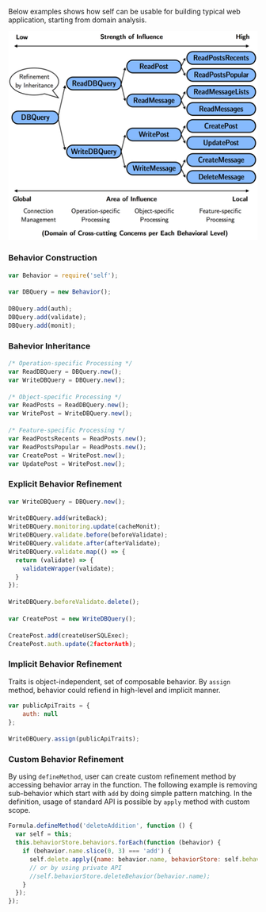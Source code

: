 Below examples shows how self can be usable for building typical web application, starting from domain analysis.

![hierarchical relationship](./static/img/rel.png)

### Behavior Construction
```javascript
var Behavior = require('self');

var DBQuery = new Behavior();

DBQuery.add(auth);
DBQuery.add(validate);
DBQuery.add(monit);
```

### Bahevior Inheritance
```javascript
/* Operation-specific Processing */
var ReadDBQuery = DBQuery.new();
var WriteDBQuery = DBQuery.new();

/* Object-specific Processing */
var ReadPosts = ReadDBQuery.new();
var WritePost = WriteDBQuery.new();

/* Feature-specific Processing */
var ReadPostsRecents = ReadPosts.new();
var ReadPostsPopular = ReadPosts.new();
var CreatePost = WritePost.new();
var UpdatePost = WritePost.new();
```


### Explicit Behavior Refinement
```javascript
var WriteDBQuery = DBQuery.new();

WriteDBQuery.add(writeBack);
WriteDBQuery.monitoring.update(cacheMonit);
WriteDBQuery.validate.before(beforeValidate);
WriteDBQuery.validate.after(afterValidate);
WriteDBQuery.validate.map(() => {
  return (validate) => {
    validateWrapper(validate);
  }
});

WriteDBQuery.beforeValidate.delete();

var CreatePost = new WriteDBQuery();

CreatePost.add(createUserSQLExec);
CreatePost.auth.update(2factorAuth);
```


### Implicit Behavior Refinement
Traits is object-independent, set of composable behavior. By `assign` method, behavior could refiend in high-level and implicit manner. 

```javascript
var publicApiTraits = {
    auth: null
};

WriteDBQuery.assign(publicApiTraits);
```

### Custom Behavior Refinement
By using `defineMethod`, user can create custom refinement method by accessing behavior array in the function. The following example is removing sub-behavior which start with `add` by doing simple pattern matching. In the definition, usage of standard API is possible by `apply` method with custom scope.

```javascript
Formula.defineMethod('deleteAddition', function () {
  var self = this;
  this.behaviorStore.behaviors.forEach(function (behavior) {
    if (behavior.name.slice(0, 3) === 'add') {
      self.delete.apply({name: behavior.name, behaviorStore: self.behaviorStore});
      // or by using private API
      //self.behaviorStore.deleteBehavior(behavior.name);
    }
  });
});
```
